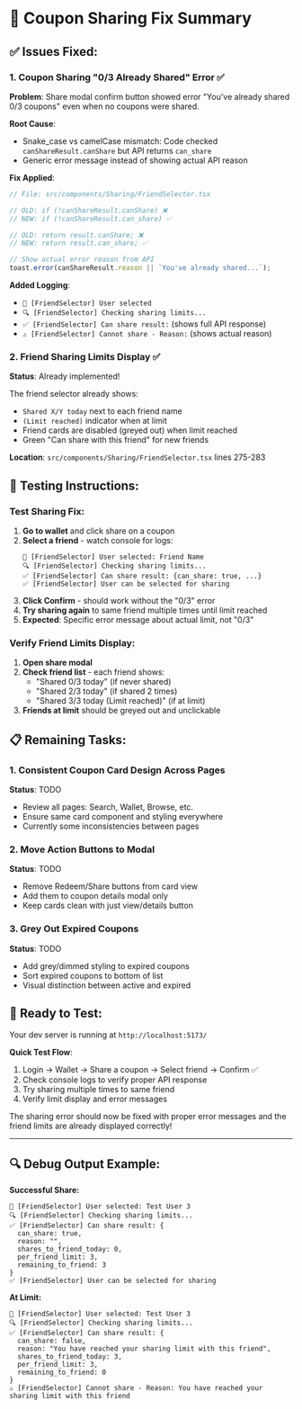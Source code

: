 # 🎁 Coupon Sharing Fix Summary

## ✅ **Issues Fixed:**

### 1. **Coupon Sharing "0/3 Already Shared" Error** ✅
**Problem**: Share modal confirm button showed error "You've already shared 0/3 coupons" even when no coupons were shared.

**Root Cause**: 
- Snake_case vs camelCase mismatch: Code checked `canShareResult.canShare` but API returns `can_share`
- Generic error message instead of showing actual API reason

**Fix Applied**:
```typescript
// File: src/components/Sharing/FriendSelector.tsx

// OLD: if (!canShareResult.canShare) ❌
// NEW: if (!canShareResult.can_share) ✅

// OLD: return result.canShare; ❌
// NEW: return result.can_share; ✅

// Show actual error reason from API
toast.error(canShareResult.reason || `You've already shared...`);
```

**Added Logging**:
- `👥 [FriendSelector] User selected`
- `🔍 [FriendSelector] Checking sharing limits...`
- `✅ [FriendSelector] Can share result:` (shows full API response)
- `⚠️ [FriendSelector] Cannot share - Reason:` (shows actual reason)

### 2. **Friend Sharing Limits Display** ✅
**Status**: Already implemented! 

The friend selector already shows:
- `Shared X/Y today` next to each friend name
- `(Limit reached)` indicator when at limit
- Friend cards are disabled (greyed out) when limit reached
- Green "Can share with this friend" for new friends

**Location**: `src/components/Sharing/FriendSelector.tsx` lines 275-283

## 🧪 **Testing Instructions:**

### Test Sharing Fix:
1. **Go to wallet** and click share on a coupon
2. **Select a friend** - watch console for logs:
   ```
   👥 [FriendSelector] User selected: Friend Name
   🔍 [FriendSelector] Checking sharing limits...
   ✅ [FriendSelector] Can share result: {can_share: true, ...}
   ✅ [FriendSelector] User can be selected for sharing
   ```
3. **Click Confirm** - should work without the "0/3" error
4. **Try sharing again** to same friend multiple times until limit reached
5. **Expected**: Specific error message about actual limit, not "0/3"

### Verify Friend Limits Display:
1. **Open share modal**
2. **Check friend list** - each friend shows:
   - "Shared 0/3 today" (if never shared)
   - "Shared 2/3 today" (if shared 2 times)
   - "Shared 3/3 today (Limit reached)" (if at limit)
3. **Friends at limit** should be greyed out and unclickable

## 📋 **Remaining Tasks:**

### 1. **Consistent Coupon Card Design Across Pages**
**Status**: TODO
- Review all pages: Search, Wallet, Browse, etc.
- Ensure same card component and styling everywhere
- Currently some inconsistencies between pages

### 2. **Move Action Buttons to Modal**
**Status**: TODO
- Remove Redeem/Share buttons from card view
- Add them to coupon details modal only
- Keep cards clean with just view/details button

### 3. **Grey Out Expired Coupons**
**Status**: TODO  
- Add grey/dimmed styling to expired coupons
- Sort expired coupons to bottom of list
- Visual distinction between active and expired

## 🚀 **Ready to Test:**

Your dev server is running at `http://localhost:5173/`

**Quick Test Flow**:
1. Login → Wallet → Share a coupon → Select friend → Confirm ✅
2. Check console logs to verify proper API response
3. Try sharing multiple times to same friend
4. Verify limit display and error messages

The sharing error should now be fixed with proper error messages and the friend limits are already displayed correctly!

---

## 🔍 **Debug Output Example:**

**Successful Share:**
```
👥 [FriendSelector] User selected: Test User 3
🔍 [FriendSelector] Checking sharing limits...
✅ [FriendSelector] Can share result: {
  can_share: true,
  reason: "",
  shares_to_friend_today: 0,
  per_friend_limit: 3,
  remaining_to_friend: 3
}
✅ [FriendSelector] User can be selected for sharing
```

**At Limit:**
```
👥 [FriendSelector] User selected: Test User 3
🔍 [FriendSelector] Checking sharing limits...
✅ [FriendSelector] Can share result: {
  can_share: false,
  reason: "You have reached your sharing limit with this friend",
  shares_to_friend_today: 3,
  per_friend_limit: 3,
  remaining_to_friend: 0
}
⚠️ [FriendSelector] Cannot share - Reason: You have reached your sharing limit with this friend
```